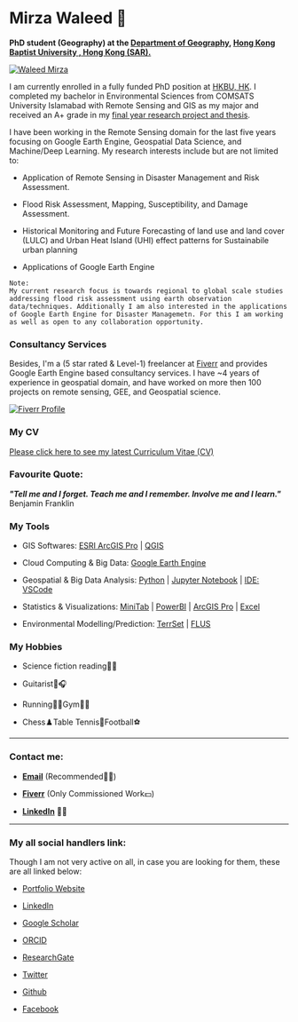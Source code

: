 # Mirza Waleed 🙂

**PhD student (Geography) at the [Department of Geography](https://geog.hkbu.edu.hk/), [Hong Kong Baptist University , Hong Kong (SAR).](https://www.hkbu.edu.hk/)**

[![Waleed Mirza](https://imgur.com/bQXO6H3.png)](https://geog.hkbu.edu.hk/postgraduate/research_students/)

I am currently enrolled in a fully funded PhD position at [HKBU, HK](https://geog.hkbu.edu.hk/postgraduate/research_students/). I completed my bachelor in Environmental Sciences from COMSATS University Islamabad with Remote Sensing and GIS as my major and received an A+ grade in my [final year research project and thesis](https://doi.org/10.1038/s41598-022-17454-y).

I have been working in the Remote Sensing domain for the last five years focusing on Google Earth Engine, Geospatial Data Science, and Machine/Deep Learning. My research interests include but are not limited to:
- Application of Remote Sensing in Disaster Management and Risk Assessment.

- Flood Risk Assessment, Mapping, Susceptibility, and Damage Assessment.

- Historical Monitoring and Future Forecasting of land use and land cover (LULC) and Urban Heat Island (UHI) effect patterns for Sustainabile urban planning

- Applications of Google Earth Engine

```
Note:
My current research focus is towards regional to global scale studies addressing flood risk assessment using earth observation data/techniques. Additionally I am also interested in the applications of Google Earth Engine for Disaster Managemetn. For this I am working as well as open to any collaboration opportunity.
```
### Consultancy Services

Besides, I'm a (5 star rated & Level-1) freelancer at [Fiverr](https://www.fiverr.com/waleed_gis) and provides Google Earth Engine based consultancy services. I have ~4 years of experience in geospatial domain, and have worked on more then 100 projects on remote sensing, GEE, and Geospatial science.

[![Fiverr Profile](https://imgur.com/fx2QxsE.png)](https://www.fiverr.com/waleed_gis)



### My CV
[Please click here to see my latest Curriculum Vitae (CV)](https://docs.google.com/document/d/13GLP07Pf3v0wtLR_83CMhWWtQDfs1dA_/edit?usp=sharing&ouid=109721459328499548106&rtpof=true&sd=true)

### Favourite Quote:

**_"Tell me and I forget. Teach me and I remember. Involve me and I learn."_** Benjamin Franklin

### My Tools

- GIS Softwares: [ESRI ArcGIS Pro](https://www.esri.com/en-us/arcgis/products/arcgis-pro/overview) | [QGIS](https://qgis.org/en/site/) 

- Cloud Computing & Big Data: [Google Earth Engine](https://earthengine.google.com/)

- Geospatial & Big Data Analysis: [Python](https://docs.conda.io/en/latest/miniconda.html) | [Jupyter Notebook](https://jupyter.org/) | [IDE: VSCode](https://code.visualstudio.com/)

- Statistics & Visualizations: [MiniTab](https://www.minitab.com/en-us/) | [PowerBI](https://powerbi.microsoft.com/en-au/) | [ArcGIS Pro](https://www.esri.com/en-us/arcgis/products/arcgis-pro/overview) | [Excel](https://www.microsoft.com/en-ww/microsoft-365/excel)

- Environmental Modelling/Prediction: [TerrSet](https://clarklabs.org/terrset/) | [FLUS](https://www.geosimulation.cn/FLUS.html)

### My Hobbies

- Science fiction reading📖🔭

- Guitarist🎸🎧

- Running🏃‍♂️Gym🏋️‍♂️

- Chess♟️Table Tennis🏓Football⚽ 

---

### Contact me:

- [**Email**](mailto:waleedgeo@outlook.com) (Recommended✍🏻)

- [**Fiverr**](https://www.fiverr.com/waleed_gis) (Only Commissioned Work💵)

- [**LinkedIn**](https://www.linkedin.com/in/mirzawaleed197) 🧑‍🔬


---

### My all social handlers link:
Though I am not very active on all, in case you are looking for them, these are all linked below:

- [Portfolio Website](https://waleedgeo.github.io/)

- [LinkedIn](https://www.linkedin.com/in/waleedgeo/)

- [Google Scholar](https://scholar.google.com/citations?user=mx4VhG4AAAAJ&hl=en)

- [ORCID](https://orcid.org/0000-0003-0006-2490)

- [ResearchGate](https://www.researchgate.net/profile/Mirza-Waleed)

- [Twitter](https://twitter.com/mwaleedgeo)

- [Github](https://github.com/waleedgeo)

- [Facebook](https://web.facebook.com/mwaleedgeo/)


